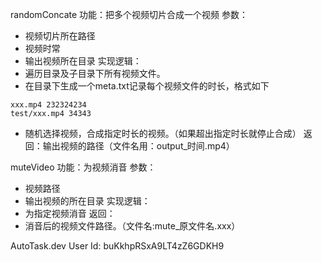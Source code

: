 randomConcate
功能：把多个视频切片合成一个视频
参数：
 - 视频切片所在路径
 - 视频时常
 - 输出视频所在目录
实现逻辑：
 - 遍历目录及子目录下所有视频文件。
 - 在目录下生成一个meta.txt记录每个视频文件的时长，格式如下
```
xxx.mp4 232324234
test/xxx.mp4 34343
```
 - 随机选择视频，合成指定时长的视频。（如果超出指定时长就停止合成）
返回：输出视频的路径（文件名用：output_时间.mp4）


muteVideo
功能：为视频消音
参数：
 - 视频路径
 - 输出视频的所在目录
实现逻辑：
 - 为指定视频消音
返回：
 - 消音后的视频文件路径。（文件名:mute_原文件名.xxx）  


AutoTask.dev User Id: buKkhpRSxA9LT4zZ6GDKH9
